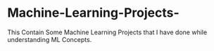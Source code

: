# Machine-Learning-Projects-
This Contain Some Machine Learning Projects that I have done while understanding ML Concepts.
